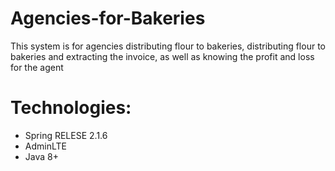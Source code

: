 # Agencies-for-Bakeries
This system is for agencies distributing flour to bakeries, distributing flour to bakeries and extracting the invoice, as well as knowing the profit and loss for the agent


# Technologies:

- Spring RELESE 2.1.6
- AdminLTE
- Java 8+



